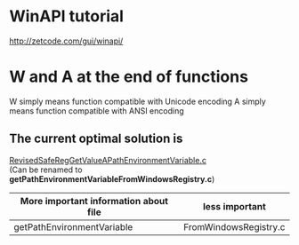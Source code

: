 # WinAPI tutorial
http://zetcode.com/gui/winapi/

# W and A at the end of functions
W simply means function compatible with Unicode encoding
A simply means function compatible with ANSI encoding

## The current optimal solution is
[RevisedSafeRegGetValueAPathEnvironmentVariable.c](./RevisedSafeRegGetValueAPathEnvironmentVariable.c)  
(Can be renamed to **getPathEnvironmentVariableFromWindowsRegistry.c**)

| More important information about file | less important        |
|---------------------------------------|-----------------------|
| getPathEnvironmentVariable            | FromWindowsRegistry.c |

